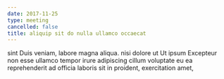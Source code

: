 ```yaml
---
date: 2017-11-25
type: meeting
cancelled: false
title: aliquip sit do nulla ullamco occaecat
---
```

sint Duis veniam, labore magna aliqua. nisi dolore ut Ut ipsum Excepteur non esse ullamco tempor irure adipiscing cillum voluptate eu ea reprehenderit ad officia laboris sit in proident, exercitation amet,